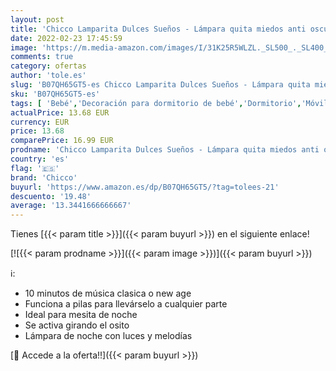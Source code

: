 ```yaml
---
layout: post
title: 'Chicco Lamparita Dulces Sueños - Lámpara quita miedos anti oscuridad  con luces y sonidos  diseño oso azul'
date: 2022-02-23 17:45:59
image: 'https://m.media-amazon.com/images/I/31K25R5WLZL._SL500_._SL400_.jpg'
comments: true
category: ofertas
author: 'tole.es'
slug: 'B07QH65GT5-es Chicco Lamparita Dulces Sueños - Lámpara quita miedos anti...'
sku: 'B07QH65GT5-es'
tags: [ 'Bebé','Decoración para dormitorio de bebé','Dormitorio','Móviles para bebé','chicco', ]
actualPrice: 13.68 EUR
currency: EUR
price: 13.68
comparePrice: 16.99 EUR
prodname: 'Chicco Lamparita Dulces Sueños - Lámpara quita miedos anti oscuridad  con luces y sonidos  diseño oso azul'
country: 'es'
flag: '🇪🇸'
brand: 'Chicco'
buyurl: 'https://www.amazon.es/dp/B07QH65GT5/?tag=tolees-21'
descuento: '19.48'
average: '13.3441666666667'
---
```


Tienes [{{< param title >}}]({{< param buyurl >}}) en el siguiente enlace!

[![{{< param prodname >}}]({{< param image >}})]({{< param buyurl >}})

ℹ️:

- 10 minutos de música clasica o new age
- Funciona a pilas para llevárselo a cualquier parte
- Ideal para mesita de noche
- Se activa girando el osito
- Lámpara de noche con luces y melodías

[🛒 Accede a la oferta!!]({{< param buyurl >}})
